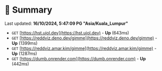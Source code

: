 # 📖 Summary
Last updated: **16/10/2024, 5:47:09 PG "Asia/Kuala_Lumpur"**

- `GET` [https://hst.ujol.dev](https://hst.ujol.dev) - **Up** (643ms)
- `GET` [https://reddviz.deno.dev/gimme](https://reddviz.deno.dev/gimme) - **Up** (1399ms)
- `GET` [https://reddviz.amar.kim/gimme](https://reddviz.amar.kim/gimme) - **Up** (1287ms)
- `GET` [https://dumb.onrender.com](https://dumb.onrender.com) - **Up** (442ms)
